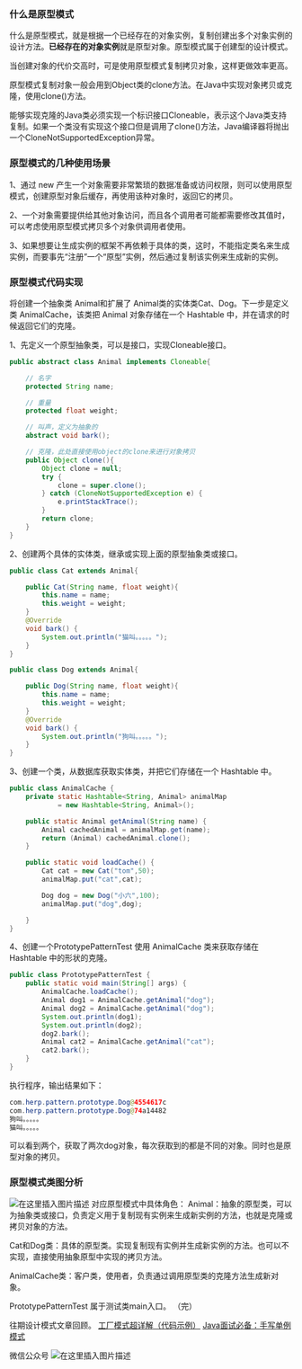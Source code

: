 ﻿### 什么是原型模式
什么是原型模式，就是根据一个已经存在的对象实例，复制创建出多个对象实例的设计方法。**已经存在的对象实例**就是原型对象。原型模式属于创建型的设计模式。

当创建对象的代价交高时，可是使用原型模式复制拷贝对象，这样更做效率更高。

原型模式复制对象一般会用到Object类的clone方法。在Java中实现对象拷贝或克隆，使用clone()方法。

能够实现克隆的Java类必须实现一个标识接口Cloneable，表示这个Java类支持复制。如果一个类没有实现这个接口但是调用了clone()方法，Java编译器将抛出一个CloneNotSupportedException异常。

### 原型模式的几种使用场景
1、通过 new 产生一个对象需要非常繁琐的数据准备或访问权限，则可以使用原型模式，创建原型对象后缓存，再使用该种对象时，返回它的拷贝。

2、一个对象需要提供给其他对象访问，而且各个调用者可能都需要修改其值时，可以考虑使用原型模式拷贝多个对象供调用者使用。 

3、如果想要让生成实例的框架不再依赖于具体的类，这时，不能指定类名来生成实例，而要事先“注册”一个“原型”实例，然后通过复制该实例来生成新的实例。
### 原型模式代码实现
将创建一个抽象类 Animal和扩展了 Animal类的实体类Cat、Dog。下一步是定义类 AnimalCache，该类把 Animal 对象存储在一个 Hashtable 中，并在请求的时候返回它们的克隆。

1、先定义一个原型抽象类，可以是接口，实现Cloneable接口。

```java
public abstract class Animal implements Cloneable{

    // 名字
    protected String name;

    // 重量
    protected float weight;

    // 叫声，定义为抽象的
    abstract void bark();

    // 克隆，此处直接使用object的clone来进行对象拷贝
    public Object clone(){
        Object clone = null;
        try {
            clone = super.clone();
        } catch (CloneNotSupportedException e) {
            e.printStackTrace();
        }
        return clone;
    }
}
```
2、创建两个具体的实体类，继承或实现上面的原型抽象类或接口。

```java
public class Cat extends Animal{

    public Cat(String name, float weight){
        this.name = name;
        this.weight = weight;
    }
    @Override
    void bark() {
        System.out.println("猫叫。。。。。");
    }
}

public class Dog extends Animal{

    public Dog(String name, float weight){
        this.name = name;
        this.weight = weight;
    }
    @Override
    void bark() {
        System.out.println("狗叫。。。。。");
    }
}
```
3、创建一个类，从数据库获取实体类，并把它们存储在一个 Hashtable 中。

```java
public class AnimalCache {
    private static Hashtable<String, Animal> animalMap
            = new Hashtable<String, Animal>();

    public static Animal getAnimal(String name) {
        Animal cachedAnimal = animalMap.get(name);
        return (Animal) cachedAnimal.clone();
    }

    public static void loadCache() {
        Cat cat = new Cat("tom",50);
        animalMap.put("cat",cat);

        Dog dog = new Dog("小六",100);
        animalMap.put("dog",dog);

    }
}
```
4、创建一个PrototypePatternTest 使用 AnimalCache 类来获取存储在 Hashtable 中的形状的克隆。

```java
public class PrototypePatternTest {
    public static void main(String[] args) {
        AnimalCache.loadCache();
        Animal dog1 = AnimalCache.getAnimal("dog");
        Animal dog2 = AnimalCache.getAnimal("dog");
        System.out.println(dog1);
        System.out.println(dog2);
        dog2.bark();
        Animal cat2 = AnimalCache.getAnimal("cat");
        cat2.bark();
    }
}
```
执行程序，输出结果如下：

```java
com.herp.pattern.prototype.Dog@4554617c
com.herp.pattern.prototype.Dog@74a14482
狗叫。。。。。
猫叫。。。。。
```
可以看到两个，获取了两次dog对象，每次获取到的都是不同的对象。同时也是原型对象的拷贝。

### 原型模式类图分析

![在这里插入图片描述](https://img-blog.csdnimg.cn/20191122002350258.png?x-oss-process=image/watermark,type_ZmFuZ3poZW5naGVpdGk,shadow_10,text_aHR0cHM6Ly9ibG9nLmNzZG4ubmV0L20wXzM3OTY1MDE4,size_16,color_FFFFFF,t_70)
对应原型模式中具体角色：
Animal：抽象的原型类，可以为抽象类或接口，负责定义用于复制现有实例来生成新实例的方法，也就是克隆或拷贝对象的方法。

Cat和Dog类：具体的原型类。实现复制现有实例并生成新实例的方法。也可以不实现，直接使用抽象原型中实现的拷贝方法。

AnimalCache类：客户类，使用者，负责通过调用原型类的克隆方法生成新对象。

PrototypePatternTest 属于测试类main入口。
（完）

往期设计模式文章回顾。
[工厂模式超详解（代码示例）](https://blog.csdn.net/m0_37965018/article/details/103152585)
[Java面试必备：手写单例模式](https://blog.csdn.net/m0_37965018/article/details/93791567)

微信公众号
![在这里插入图片描述](https://img-blog.csdnimg.cn/20191122003631156.jpg?x-oss-process=image/watermark,type_ZmFuZ3poZW5naGVpdGk,shadow_10,text_aHR0cHM6Ly9ibG9nLmNzZG4ubmV0L20wXzM3OTY1MDE4,size_16,color_FFFFFF,t_70)
